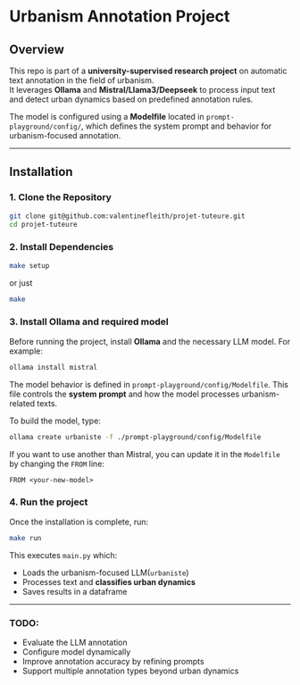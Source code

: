 # Urbanism Annotation Project

## Overview
This repo is part of a **university-supervised research project** on automatic text annotation in the field of urbanism.  
It leverages **Ollama** and **Mistral/Llama3/Deepseek** to process input text and detect urban dynamics based on predefined annotation rules.

The model is configured using a **Modelfile** located in `prompt-playground/config/`, which defines the system prompt and behavior for urbanism-focused annotation.

---

## Installation

### 1. Clone the Repository
```bash
git clone git@github.com:valentinefleith/projet-tuteure.git
cd projet-tuteure
```
### 2. Install Dependencies

```bash
make setup
```

or just

```bash
make
```

### 3. Install Ollama and required model
Before running the project, install **Ollama** and the necessary LLM model. For example:
```bash
ollama install mistral
```
The model behavior is defined in `prompt-playground/config/Modelfile`. This file controls the **system prompt** and how the model processes urbanism-related texts.

To build the model, type:
```bash
ollama create urbaniste -f ./prompt-playground/config/Modelfile
```

If you want to use another than Mistral, you can update it in the `Modelfile` by changing the `FROM` line:
```
FROM <your-new-model>
```

### 4. Run the project
Once the installation is complete, run:

```bash
make run
```
This executes `main.py` which:
- Loads the urbanism-focused LLM(`urbaniste`)
- Processes text and **classifies urban dynamics**
- Saves results in a dataframe

---
### TODO:
- Evaluate the LLM annotation
- Configure model dynamically
- Improve annotation accuracy by refining prompts
- Support multiple annotation types beyond urban dynamics
